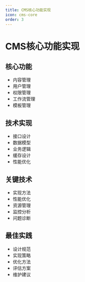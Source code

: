 ```yaml
---
title: CMS核心功能实现
icon: cms-core
order: 3
---
```


# CMS核心功能实现

## 核心功能
- 内容管理
- 用户管理
- 权限管理
- 工作流管理
- 模板管理

## 技术实现
- 接口设计
- 数据模型
- 业务逻辑
- 缓存设计
- 性能优化

## 关键技术
- 实现方法
- 性能优化
- 资源管理
- 监控分析
- 问题诊断

## 最佳实践
- 设计规范
- 实现策略
- 优化方法
- 评估方案
- 维护建议
